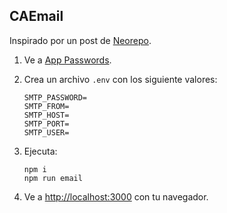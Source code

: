 ## CAEmail

Inspirado por un post de [Neorepo](https://blog.neorepo.com/how-to-make-emails-with-nextjs-and-react-email).

1. Ve a [App Passwords](https://myaccount.google.com/u/1/apppasswords).
2. Crea un archivo `.env` con los siguiente valores:

    ```
    SMTP_PASSWORD=
    SMTP_FROM=
    SMTP_HOST=
    SMTP_PORT=
    SMTP_USER=
    ```

3. Ejecuta:

    ```
    npm i
    npm run email
    ```

4. Ve a [http://localhost:3000](http://localhost:3000) con tu navegador.

